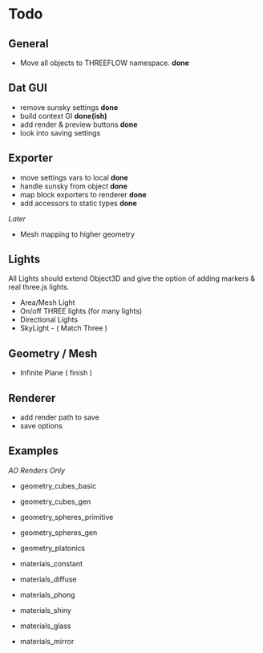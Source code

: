 
# Todo

## General
- Move all objects to THREEFLOW namespace. **done**

## Dat GUI

- remove sunsky settings **done**
- build context GI **done(ish)**
- add render & preview buttons **done**
- look into saving settings

## Exporter

- move settings vars to local **done**
- handle sunsky from object **done**
- map block exporters to renderer **done**
- add accessors to static types **done**

*Later*

- Mesh mapping to higher geometry

## Lights

All Lights should extend Object3D and give the option of adding markers & real three.js lights.
- Area/Mesh Light
- On/off THREE lights (for many lights)
- Directional Lights
- SkyLight - ( Match Three )

## Geometry / Mesh
- Infinite Plane ( finish )

## Renderer
- add render path to save
- save options

## Examples

*AO Renders Only*

- geometry_cubes_basic
- geometry_cubes_gen
- geometry_spheres_primitive
- geometry_spheres_gen
- geometry_platonics

- materials_constant
- materials_diffuse
- materials_phong
- materials_shiny
- materials_glass
- materials_mirror

